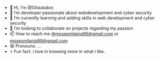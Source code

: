 - 👋 Hi, I’m @Gitaukaboi
- 👀 I’m developer passionate about webdevelopment and cyber security
- 🌱 I’m currently learning and adding skills in web development and cyber security
- 💞️ I’m looking to collaborate on projects regarding my passion
- 📫 How to reach me @mosesmilania96@gmail.com or mosesmilania99@gmail.com
- 😄 Pronouns: ...
- ⚡ Fun fact: i love in knowing more in what i like.

<!---
Gitaukaboi/Gitaukaboi is a ✨ special ✨ repository because its `README.md` (this file) appears on your GitHub profile.
You can click the Preview link to take a look at your changes.
--->
